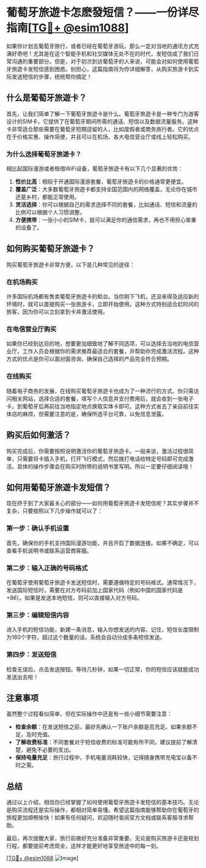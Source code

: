 # 葡萄牙旅遊卡怎麽發短信？——一份详尽指南[[TG💪+ @esim1088](https://t.me/s/esim1088)]

如果你计划去葡萄牙旅行，或者已经在葡萄牙游玩，那么一定对当地的通讯方式充满好奇吧！尤其是在这个智能手机和社交媒体无处不在的时代，发短信成了我们日常沟通的重要部分。但是，对于初次到访葡萄牙的人来说，可能会对如何使用葡萄牙旅遊卡发短信感到困惑。别担心，这篇指南将为你详细解答，从购买旅游卡到实际发送短信的步骤，统统帮你搞定！

## 什么是葡萄牙旅遊卡？

首先，让我们简单了解一下葡萄牙旅遊卡是什么。葡萄牙旅遊卡是一种专门为游客设计的SIM卡，它提供了在葡萄牙期间所需的通话、短信以及数据流量服务。这种卡非常适合那些需要在葡萄牙短期逗留的人，比如度假者或商务旅行者。它的优点在于价格实惠、操作简便，并且可以在机场、各大电信营业厅或线上轻松购买。

### 为什么选择葡萄牙旅遊卡？

相比起国际漫游或者租借WiFi设备，葡萄牙旅遊卡有以下几个显著的优势：

1. **性价比高**：相较于开通国际漫游套餐，葡萄牙旅遊卡的价格通常更便宜。
2. **覆盖广泛**：大多数葡萄牙旅遊卡都支持全国范围内的网络覆盖，无论你在城市还是乡村，都能正常使用。
3. **灵活选择**：你可以根据自己的需求选择不同的套餐，比如通话、短信和流量的比例可以根据个人习惯调整。
4. **方便携带**：一张小小的SIM卡，就可以满足你的通信需求，再也不用担心笨重的设备了。

## 如何购买葡萄牙旅遊卡？

购买葡萄牙旅遊卡非常方便，以下是几种常见的途径：

### 在机场购买

许多国际机场都有售卖葡萄牙旅遊卡的柜台。当你刚下飞机，还没来得及适应新的环境时，就可以直接购买一张旅游卡，立即开始使用。这种方式特别适合赶时间的旅客，因为你可以立刻拿到卡并激活使用。

### 在电信营业厅购买

如果你已经到达目的地，想要更加细致地了解不同选项，可以选择去当地的电信营业厅。工作人员会根据你的需求推荐最适合的套餐，并帮助你完成激活流程。这种方式的优点是你可以面对面咨询，确保自己选择的产品完全符合预期。

### 在线购买

随着电子商务的发展，在线购买葡萄牙旅遊卡也成为了一种流行的方式。你只需访问相关网站，选择合适的套餐，填写个人信息并支付费用后，就会收到一张电子卡。到葡萄牙后再前往当地指定地点换取实体卡即可。这种方式省去了亲自前往实体店的麻烦，但需要注意的是，确保所选平台可靠，以免信息泄露。

## 购买后如何激活？

购买完成后，你需要按照说明激活你的葡萄牙旅遊卡。一般来说，激活过程很简单，只需要将卡插入手机，打开飞行模式，然后拨打电话给特定号码即可完成激活。具体的操作步骤会在购买时附带的说明书里写明，所以一定要仔细阅读哦！

## 如何用葡萄牙旅遊卡发短信？

现在终于到了大家最关心的部分——如何用葡萄牙旅遊卡发短信呢？其实步骤并不复杂，只要按照以下几步操作就可以了：

### 第一步：确认手机设置

首先，确保你的手机支持国际漫游功能，并且开启了数据连接。如果不确定，可以查看手机说明书或联系运营商客服。

### 第二步：输入正确的号码格式

在葡萄牙使用葡萄牙旅遊卡发送短信时，需要遵循特定的号码格式。通常情况下，发送国际短信时，需要在对方号码前加上国家代码（例如中国的国家代码是+86）。如果是发送本地短信，则可以直接输入对方号码。

### 第三步：编辑短信内容

进入手机的短信功能，新建一条消息，输入你想发送的内容。记住，短信长度限制为160个字符，超过这个数量的话，系统会自动分成多条短信发送。

### 第四步：发送短信

检查无误后，点击发送按钮。等待几秒钟，如果一切正常，你的短信应该就能成功发送出去啦！

## 注意事项

虽然整个过程看似简单，但在实际操作中还是有一些小细节需要注意：

- **检查余额**：在发送短信之前，最好先确认一下账户余额是否充足。如果余额不足，及时充值。
- **了解收费标准**：不同套餐对于短信收费的标准可能有所不同，建议提前了解清楚，避免不必要的支出。
- **保持电量充足**：旅行过程中，手机电量消耗较快，记得随身携带充电宝以备不时之需。

## 总结

通过以上介绍，相信你已经掌握了如何使用葡萄牙旅遊卡发短信的基本技巧。无论是购买流程还是实际操作，都相对简单易懂。希望这篇指南能够帮助你在葡萄牙的旅程更加顺畅愉快！如果有任何疑问，欢迎随时查阅官方文档或联系客服寻求帮助。

最后，再次提醒大家，旅行前做好充分准备非常重要。无论是购买旅游卡还是规划行程，都要提前考虑周全，这样才能更好地享受旅途中的每一刻。

[[TG💪+ @esim1088](https://t.me/s/esim1088) ![Image](https://i.postimg.cc/4NQfJmqS/Snipaste-2025-05-13-00-14-12.png)]